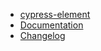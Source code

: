 - [cypress-element](/ "cypress-element - Composition api for cypress")
- [Documentation](docs.md "cypress-element: Documentation")
- [Changelog](/changelog "cypress-element: Changelog")
